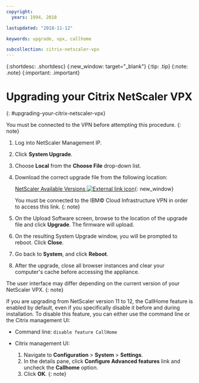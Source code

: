 ```yaml
---
copyright:
  years: 1994, 2018

lastupdated: "2018-11-12"

keywords: upgrade, vpx, callhome

subcollection: citrix-netscaler-vpx
---
```


{:shortdesc: .shortdesc}
{:new_window: target="_blank"}
{:tip: .tip}
{:note: .note}
{:important: .important}

# Upgrading your Citrix NetScaler VPX
{: #upgrading-your-citrix-netscaler-vpx}

You must be connected to the VPN before attempting this procedure.
{: note}

1. Log into NetScaler Management IP.
2. Click **System Upgrade**.
4. Choose **Local** from the **Choose File** drop-down list.
4. Download the correct upgrade file from the following location:

	[NetScaler Available Versions ![External link icon](../../icons/launch-glyph.svg "External link icon")](http://downloads.service.softlayer.com/citrix/netscaler/){: new_window}

	You must be connected to the IBM© Cloud Infrastructure VPN in order to access this link.
  {: note}

5. On the Upload Software screen, browse to the location of the upgrade file and click **Upgrade**. The firmware will upload.
6. On the resulting System Upgrade window, you will be prompted to reboot. Click **Close**.
7. Go back to **System**, and click **Reboot**.
8. After the upgrade, close all browser instances and clear your computer's cache before accessing the appliance.


The user interface may differ depending on the current version of your NetScaler VPX.
{: note}

If you are upgrading from NetScaler version 11 to 12, the CallHome feature is enabled by default, even if you specifically disable it before and during installation. To disable this feature, you can either use the command line or the Citrix management UI:

   * Command line: `disable feature CallHome`
   * Citrix management UI:

     1. Navigate to **Configuration** > **System** > **Settings**.
     2. In the details pane, click **Configure Advanced features** link and uncheck the **Callhome** option.
     3. Click **OK**.
     {: note}
